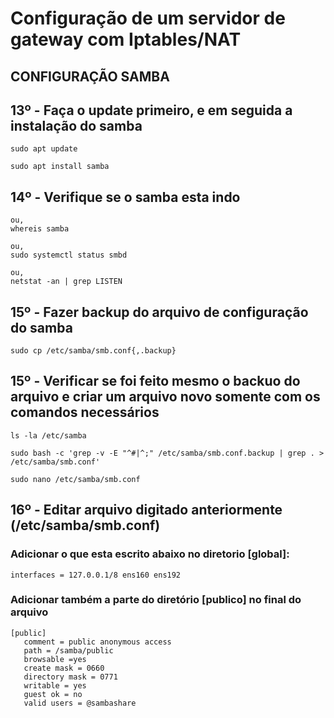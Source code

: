 # Configuração de um servidor de gateway com Iptables/NAT
## CONFIGURAÇÃO SAMBA

## 13º - Faça o update primeiro, e em seguida a instalação do samba

````
sudo apt update
````

````
sudo apt install samba
````
## 14º - Verifique se o samba esta indo
````
ou,
whereis samba

ou,
sudo systemctl status smbd

ou,
netstat -an | grep LISTEN
````

## 15º - Fazer backup do arquivo de configuração do samba

````
sudo cp /etc/samba/smb.conf{,.backup}
````

## 15º - Verificar se foi feito mesmo o backuo do arquivo e criar um arquivo novo somente com os comandos necessários

````
ls -la /etc/samba
````

````
sudo bash -c 'grep -v -E "^#|^;" /etc/samba/smb.conf.backup | grep . > /etc/samba/smb.conf'
````

````
sudo nano /etc/samba/smb.conf
````

## 16º - Editar arquivo digitado anteriormente (/etc/samba/smb.conf)

### Adicionar o que esta escrito abaixo no diretorio [global]:

````
interfaces = 127.0.0.1/8 ens160 ens192
````

### Adicionar também a parte do diretório [publico] no final do arquivo

````
[public]
   comment = public anonymous access
   path = /samba/public
   browsable =yes
   create mask = 0660
   directory mask = 0771
   writable = yes
   guest ok = no
   valid users = @sambashare
````


